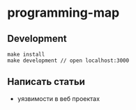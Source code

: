 # programming-map

## Development

    make install
    make development // open localhost:3000

## Написать статьи
* уязвимости в веб проектах
